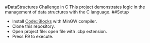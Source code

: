 #DataStructures Challenge in C
This project demonstrates logic in the management of data structures with the C language.
##Setup
- Install [Code::Blocks](https://www.codeblocks.org/downloads/binaries/ "Code::Blocks") with MinGW compiler.
- Clone this repository.
- Open project file: open file with .cbp extension.
- Press F9 to execute.